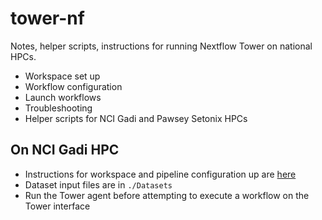 # tower-nf
Notes, helper scripts, instructions for running Nextflow Tower on national HPCs. 

* Workspace set up  
* Workflow configuration 
* Launch workflows
* Troubleshooting 
* Helper scripts for NCI Gadi and Pawsey Setonix HPCs

## On NCI Gadi HPC

* Instructions for workspace and pipeline configuration up are [here](https://docs.google.com/document/d/1v7q8J67cgLyoPvxeJSX43uQmpozpUmwGCnQTqwjpWnU/edit?usp=sharing)
* Dataset input files are in `./Datasets` 
* Run the Tower agent before attempting to execute a workflow on the Tower interface 
